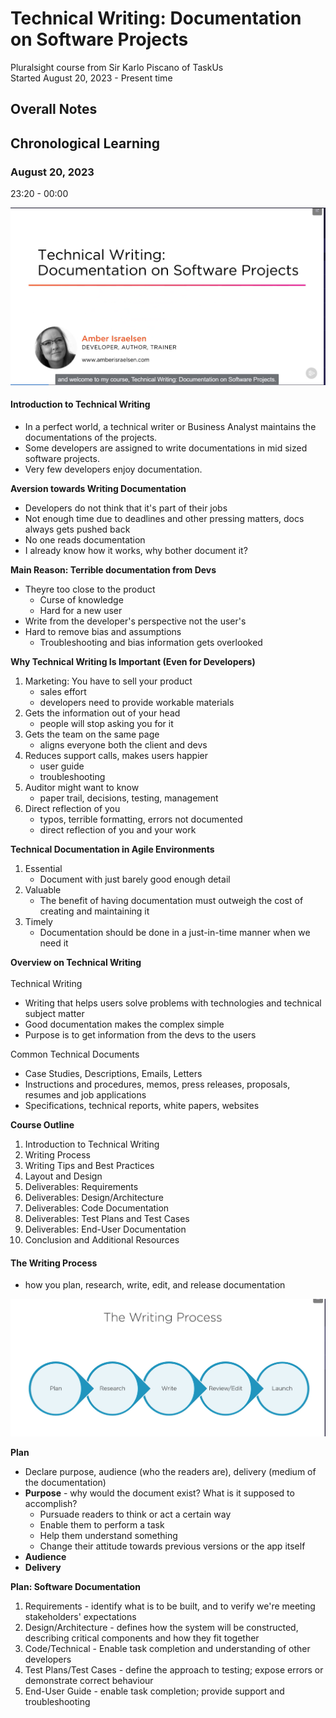 # Technical Writing: Documentation on Software Projects
Pluralsight course from Sir Karlo Piscano of TaskUs <br>
Started August 20, 2023 - Present time

## Overall Notes

## Chronological Learning

### August 20, 2023
23:20 - 00:00

![Alt text](image.png)

#### Introduction to Technical Writing
- In a perfect world, a technical writer or Business Analyst maintains the documentations of the projects.
- Some developers are assigned to write documentations in mid sized software projects.
- Very few developers enjoy documentation.

**Aversion towards Writing Documentation**
- Developers do not think that it's part of their jobs
- Not enough  time due to deadlines and other pressing matters, docs always gets pushed back
- No one reads documentation
- I already know how it works, why bother document it?

**Main Reason: Terrible documentation from Devs**
- Theyre too close to the product
    - Curse of knowledge
    - Hard for a new user
- Write from the developer's perspective not the user's
- Hard to remove bias and assumptions
    - Troubleshooting and bias information gets overlooked

**Why Technical Writing Is Important (Even for Developers)**
1. Marketing: You have to sell your product
    - sales effort
    - developers need to provide workable materials
2. Gets the information out of your head
    - people will stop asking you for it
3. Gets the team on the same page
    - aligns everyone both the client and devs
4. Reduces support calls, makes users happier
    - user guide
    - troubleshooting
5. Auditor might want to know
    - paper trail, decisions, testing, management
6. Direct reflection of you
    - typos, terrible formatting, errors not documented
    - direct reflection of you and your work

**Technical Documentation in Agile Environments**
1. Essential
    - Document with just barely good enough detail
2. Valuable
    - The benefit of having documentation must outweigh the cost of creating and maintaining it 
3. Timely
    - Documentation should be done in a just-in-time manner when we need it

**Overview on Technical Writing**
<br>
<br>
Technical Writing
 - Writing that  helps users solve problems with technologies and technical subject matter
 - Good documentation makes the complex simple
 - Purpose is to get information from the devs to the users

 Common Technical Documents
 - Case Studies, Descriptions, Emails, Letters
 - Instructions and procedures, memos, press releases, proposals, resumes and job applications
 - Specifications, technical reports, white papers, websites

**Course Outline**
1. Introduction to Technical Writing
2. Writing Process
3. Writing Tips and Best Practices
4. Layout and Design
5. Deliverables: Requirements
6. Deliverables: Design/Architecture
7. Deliverables: Code Documentation
8. Deliverables: Test Plans and Test Cases
9. Deliverables: End-User Documentation
10. Conclusion and Additional Resources

#### The Writing Process
- how you plan, research, write, edit, and release documentation

![Alt text](image-1.png)

**Plan**
- Declare purpose, audience (who the readers are), delivery (medium of the documentation)
- **Purpose** - why would the document exist? What is it supposed to accomplish?
    - Pursuade readers to think or act a certain way
    - Enable them to perform a task
    - Help them understand something
    - Change their attitude towards previous versions or the app itself
- **Audience**
- **Delivery**

**Plan: Software Documentation**
1. Requirements - identify what is to be built, and to verify we're meeting stakeholders' expectations
2. Design/Architecture - defines how the system will be constructed, describing critical components and how they fit together
3. Code/Technical - Enable task completion and understanding of other developers
4. Test Plans/Test Cases - define the approach to testing; expose errors or demonstrate correct behaviour
4. End-User Guide - enable task completion; provide support and troubleshooting





